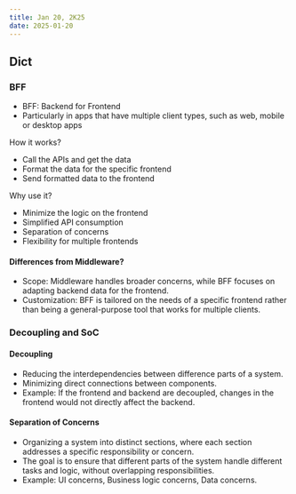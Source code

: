 ```yaml
---
title: Jan 20, 2K25
date: 2025-01-20
---
```


## Dict

### BFF

- BFF: Backend for Frontend
- Particularly in apps that have multiple client types, such as web, mobile or desktop apps

How it works?
 - Call the APIs and get the data
 - Format the data for the specific frontend
 - Send formatted data to the frontend

Why use it?
 - Minimize the logic on the frontend
 - Simplified API consumption
 - Separation of concerns
 - Flexibility for multiple frontends

#### Differences from Middleware?
- Scope: Middleware handles broader concerns, while BFF focuses on adapting backend data for the frontend.
- Customization: BFF is tailored on the needs of a specific frontend rather than being a general-purpose tool that works for multiple clients.

### Decoupling and SoC

#### Decoupling

- Reducing the interdependencies between difference parts of a system.
- Minimizing direct connections between components.
- Example: If the frontend and backend are decoupled, changes in the frontend would not directly affect the backend.

#### Separation of Concerns

- Organizing a system into distinct sections, where each section addresses a specific responsibility or concern.
- The goal is to ensure that different parts of the system handle different tasks and logic, without overlapping responsibilities.
- Example: UI concerns, Business logic concerns, Data concerns.